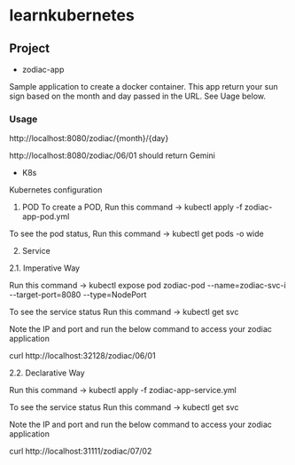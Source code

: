# learnkubernetes

## Project
- zodiac-app

Sample application to create a docker container.
This app return your sun sign based on the month and day passed in the URL. See Uage below.

### Usage 

http://localhost:8080/zodiac/{month}/{day}

http://localhost:8080/zodiac/06/01 should return Gemini

- K8s

Kubernetes configuration

1. POD
To create a POD, Run this command -> kubectl apply -f zodiac-app-pod.yml

To see the pod status, Run this command -> kubectl get pods -o wide


2. Service

2.1. Imperative Way

Run this command -> kubectl expose pod zodiac-pod --name=zodiac-svc-i --target-port=8080 --type=NodePort

To see the service status Run this command -> kubectl get svc
 
Note the IP and port and run the below command to access your zodiac application

curl http://localhost:32128/zodiac/06/01

2.2. Declarative Way

Run this command -> kubectl apply -f zodiac-app-service.yml

To see the service status Run this command -> kubectl get svc

Note the IP and port and run the below command to access your zodiac application

curl http://localhost:31111/zodiac/07/02